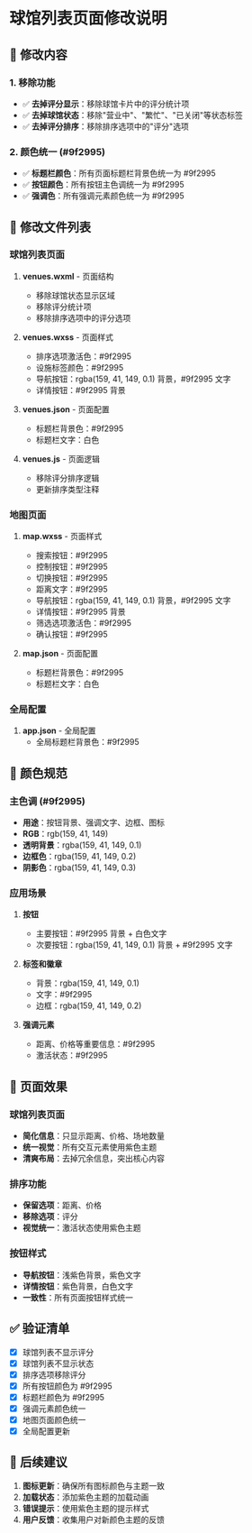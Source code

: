 # 球馆列表页面修改说明

## 🎯 修改内容

### 1. 移除功能
- ✅ **去掉评分显示**：移除球馆卡片中的评分统计项
- ✅ **去掉球馆状态**：移除"营业中"、"繁忙"、"已关闭"等状态标签
- ✅ **去掉评分排序**：移除排序选项中的"评分"选项

### 2. 颜色统一 (#9f2995)
- ✅ **标题栏颜色**：所有页面标题栏背景色统一为 #9f2995
- ✅ **按钮颜色**：所有按钮主色调统一为 #9f2995
- ✅ **强调色**：所有强调元素颜色统一为 #9f2995

## 📁 修改文件列表

### 球馆列表页面
1. **venues.wxml** - 页面结构
   - 移除球馆状态显示区域
   - 移除评分统计项
   - 移除排序选项中的评分选项

2. **venues.wxss** - 页面样式
   - 排序选项激活色：#9f2995
   - 设施标签颜色：#9f2995
   - 导航按钮：rgba(159, 41, 149, 0.1) 背景，#9f2995 文字
   - 详情按钮：#9f2995 背景

3. **venues.json** - 页面配置
   - 标题栏背景色：#9f2995
   - 标题栏文字：白色

4. **venues.js** - 页面逻辑
   - 移除评分排序逻辑
   - 更新排序类型注释

### 地图页面
1. **map.wxss** - 页面样式
   - 搜索按钮：#9f2995
   - 控制按钮：#9f2995
   - 切换按钮：#9f2995
   - 距离文字：#9f2995
   - 导航按钮：rgba(159, 41, 149, 0.1) 背景，#9f2995 文字
   - 详情按钮：#9f2995 背景
   - 筛选选项激活色：#9f2995
   - 确认按钮：#9f2995

2. **map.json** - 页面配置
   - 标题栏背景色：#9f2995
   - 标题栏文字：白色

### 全局配置
1. **app.json** - 全局配置
   - 全局标题栏背景色：#9f2995

## 🎨 颜色规范

### 主色调 (#9f2995)
- **用途**：按钮背景、强调文字、边框、图标
- **RGB**：rgb(159, 41, 149)
- **透明背景**：rgba(159, 41, 149, 0.1)
- **边框色**：rgba(159, 41, 149, 0.2)
- **阴影色**：rgba(159, 41, 149, 0.3)

### 应用场景
1. **按钮**
   - 主要按钮：#9f2995 背景 + 白色文字
   - 次要按钮：rgba(159, 41, 149, 0.1) 背景 + #9f2995 文字

2. **标签和徽章**
   - 背景：rgba(159, 41, 149, 0.1)
   - 文字：#9f2995
   - 边框：rgba(159, 41, 149, 0.2)

3. **强调元素**
   - 距离、价格等重要信息：#9f2995
   - 激活状态：#9f2995

## 📱 页面效果

### 球馆列表页面
- **简化信息**：只显示距离、价格、场地数量
- **统一视觉**：所有交互元素使用紫色主题
- **清爽布局**：去掉冗余信息，突出核心内容

### 排序功能
- **保留选项**：距离、价格
- **移除选项**：评分
- **视觉统一**：激活状态使用紫色主题

### 按钮样式
- **导航按钮**：浅紫色背景，紫色文字
- **详情按钮**：紫色背景，白色文字
- **一致性**：所有页面按钮样式统一

## ✅ 验证清单

- [x] 球馆列表不显示评分
- [x] 球馆列表不显示状态
- [x] 排序选项移除评分
- [x] 所有按钮颜色为 #9f2995
- [x] 标题栏颜色为 #9f2995
- [x] 强调元素颜色统一
- [x] 地图页面颜色统一
- [x] 全局配置更新

## 🚀 后续建议

1. **图标更新**：确保所有图标颜色与主题一致
2. **加载状态**：添加紫色主题的加载动画
3. **错误提示**：使用紫色主题的提示样式
4. **用户反馈**：收集用户对新颜色主题的反馈